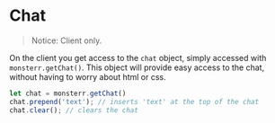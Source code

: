 # Chat

> Notice: Client only.

On the client you get access to the `chat` object, simply accessed with `monsterr.getChat()`. This object will provide easy access to the chat, without having to worry about html or css.


```js
let chat = monsterr.getChat() 
chat.prepend('text'); // inserts 'text' at the top of the chat
chat.clear(); // clears the chat
```
